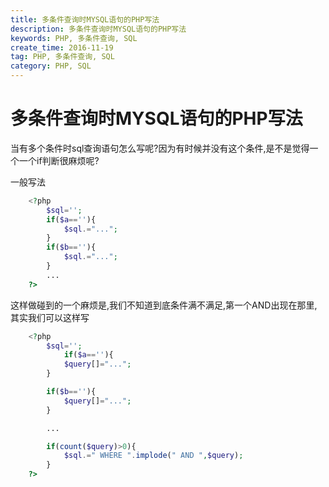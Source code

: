 ```yaml
---
title: 多条件查询时MYSQL语句的PHP写法
description: 多条件查询时MYSQL语句的PHP写法
keywords: PHP, 多条件查询, SQL
create_time: 2016-11-19
tag: PHP, 多条件查询, SQL
category: PHP, SQL
---
```


# 多条件查询时MYSQL语句的PHP写法

当有多个条件时sql查询语句怎么写呢?因为有时候并没有这个条件,是不是觉得一个一个if判断很麻烦呢?

一般写法

```php
	<?php
		$sql='';
		if($a==''){
			$sql.="...";
		}
		if($b==''){
			$sql.="...";
		}
		...
	?>
```

这样做碰到的一个麻烦是,我们不知道到底条件满不满足,第一个AND出现在那里,其实我们可以这样写

```php
	<?php
		$sql='';
			if($a==''){
			$query[]="...";
		}

		if($b==''){
			$query[]="...";
		}

		...

		if(count($query)>0){
			$sql.=" WHERE ".implode(" AND ",$query);
		}
	?>
```






